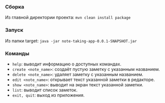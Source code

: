 ### Сборка
Из главной директории проекта:
`mvn clean install package`
### Запуск
Из папки target: `java -jar note-taking-app-0.0.1-SNAPSHOT.jar`
### Команды
- `help`: выводит информацию о доступных командах.
- `create <note_name>`: создаёт пустую заметку с указанным названием.
- `delete <note_name>`: удаляет заметку с указанным названием.
- `edit <note_name>`: открывает текст указанной заметки в редакторе.
- `show <note_name>`: выводит на экран текст указанной заметки.
- `list`: выводит список заметок.
- `exit, quit`: выход из приложения.